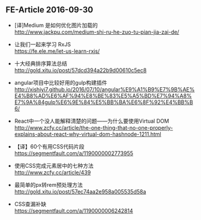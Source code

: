 ## FE-Article 2016-09-30

- [译]Medium 是如何优化图片加载的  
http://www.jackpu.com/medium-shi-ru-he-zuo-tu-pian-jia-zai-de/

- 让我们一起来学习 RxJS  
https://fe.ele.me/let-us-learn-rxjs/

- 十大经典排序算法总结  
http://gold.xitu.io/post/57dcd394a22b9d00610c5ec8

- angular项目中比较好用的gulp构建插件  
http://xishiyi7.github.io/2016/07/10/angular%E9%A1%B9%E7%9B%AE%E4%B8%AD%E6%AF%94%E8%BE%83%E5%A5%BD%E7%94%A8%E7%9A%84gulp%E6%9E%84%E5%BB%BA%E6%8F%92%E4%BB%B6/

- React中一个没人能解释清楚的问题——为什么要使用Virtual DOM  
http://www.zcfy.cc/article/the-one-thing-that-no-one-properly-explains-about-react-why-virtual-dom-hashnode-1211.html

- 【译】60个有用CSS代码片段  
https://segmentfault.com/a/1190000002773955

- 使用CSS完成元素居中的七种方法  
http://www.zcfy.cc/article/439

- 最简单的px转rem预处理方法  
http://gold.xitu.io/post/57ec74aa2e958a005535d58a

- CSS查漏补缺  
https://segmentfault.com/a/1190000006242814


